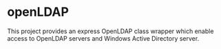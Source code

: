 # openLDAP

This project provides an express OpenLDAP class wrapper which enable access to OpenLDAP servers and Windows Active Directory server.
